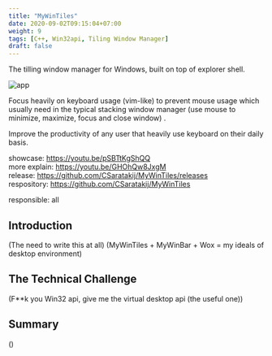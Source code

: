 ```yaml
---
title: "MyWinTiles"
date: 2020-09-02T09:15:04+07:00
weight: 9
tags: [C++, Win32api, Tiling Window Manager]
draft: false
---
```


The tilling window manager for Windows, built on top of explorer shell.

![app](/img/mywintiles-intro.png)

<!--more-->

Focus heavily on keyboard usage (vim-like) to prevent mouse usage which
usually need in the typical stacking window manager (use mouse to minimize, maximize, focus and close window) .

Improve the productivity of any user that heavily use keyboard on their daily basis.

showcase: https://youtu.be/pSBTtKgShQQ \
more explain: https://youtu.be/GHOhQw8JxgM \
release: https://github.com/CSaratakij/MyWinTiles/releases \
respository: https://github.com/CSaratakij/MyWinTiles

responsible: all

## Introduction
(The need to write this at all)
(MyWinTiles + MyWinBar + Wox = my ideals of desktop environment)

## The Technical Challenge
(F**k you Win32 api, give me the virtual desktop api (the useful one))

## Summary
()

